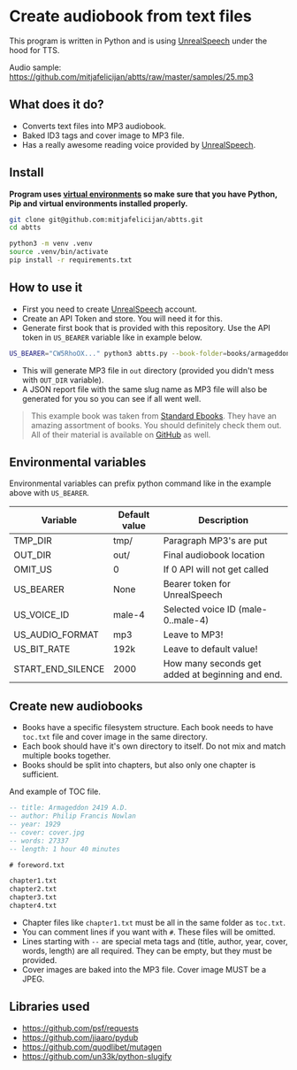 # Create audiobook from text files

This program is written in Python and is using
[UnrealSpeech](https://unrealspeech.com/) under the hood for TTS.

Audio sample: https://github.com/mitjafelicijan/abtts/raw/master/samples/25.mp3

## What does it do?

- Converts text files into MP3 audiobook.
- Baked ID3 tags and cover image to MP3 file.
- Has a really awesome reading voice provided by
  [UnrealSpeech](https://unrealspeech.com/).

## Install

**Program uses [virtual
environments](https://docs.python.org/3/library/venv.html) so make sure that you
have Python, Pip and virtual environments installed properly.**

```sh
git clone git@github.com:mitjafelicijan/abtts.git
cd abtts

python3 -m venv .venv
source .venv/bin/activate
pip install -r requirements.txt
```

## How to use it

- First you need to create [UnrealSpeech](https://unrealspeech.com/) account.
- Create an API Token and store. You will need it for this.
- Generate first book that is provided with this repository. Use the API token
  in `US_BEARER` variable like in example below.

```sh
US_BEARER="CW5RhoOX..." python3 abtts.py --book-folder=books/armageddon-2419/
```

- This will generate MP3 file in `out` directory (provided you didn't mess with
  `OUT_DIR` variable).
- A JSON report file with the same slug name as MP3 file will also be generated
  for you so you can see if all went well.

> This example book was taken from [Standard
> Ebooks](https://standardebooks.org/ebooks/philip-francis-nowlan/armageddon-2419-a-d). They
> have an amazing assortment of books. You should definitely check them out. All
> of their material is available on [GitHub](https://github.com/standardebooks)
> as well.

## Environmental variables

Environmental variables can prefix python command like in the example above with
`US_BEARER`.

| Variable          | Default value | Description                                      |
|-------------------|---------------|--------------------------------------------------|
| TMP_DIR           | tmp/          | Paragraph MP3's are put                          |
| OUT_DIR           | out/          | Final audiobook location                         |
| OMIT_US           | 0             | If 0 API will not get called                     |
| US_BEARER         | None          | Bearer token for UnrealSpeech                    |
| US_VOICE_ID       | male-4        | Selected voice ID (male-0..male-4)               |
| US_AUDIO_FORMAT   | mp3           | Leave to MP3!                                    |
| US_BIT_RATE       | 192k          | Leave to default value!                          |
| START_END_SILENCE | 2000          | How many seconds get added at beginning and end. |

## Create new audiobooks

- Books have a specific filesystem structure. Each book needs to have `toc.txt`
  file and cover image in the same directory.
- Each book should have it's own directory to itself. Do not mix and match
  multiple books together.
- Books should be split into chapters, but also only one chapter is sufficient.

And example of TOC file.

```sql
-- title: Armageddon 2419 A.D.
-- author: Philip Francis Nowlan
-- year: 1929
-- cover: cover.jpg
-- words: 27337
-- length: 1 hour 40 minutes

# foreword.txt

chapter1.txt
chapter2.txt
chapter3.txt
chapter4.txt
```

- Chapter files like `chapter1.txt` must be all in the same folder as `toc.txt`.
- You can comment lines if you want with `#`. These files will be omitted.
- Lines starting with `--` are special meta tags and (title, author, year,
  cover, words, length) are all required. They can be empty, but they must be
  provided.
- Cover images are baked into the MP3 file. Cover image MUST be a JPEG.

## Libraries used

- https://github.com/psf/requests
- https://github.com/jiaaro/pydub
- https://github.com/quodlibet/mutagen
- https://github.com/un33k/python-slugify
